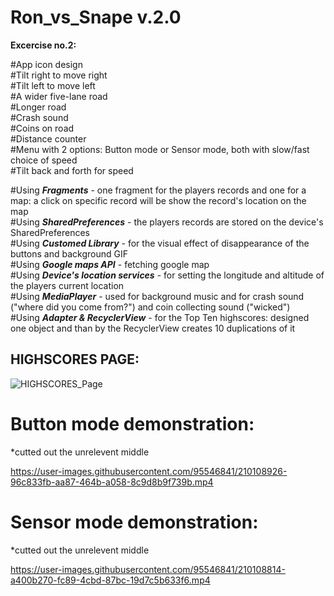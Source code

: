 # Ron_vs_Snape v.2.0

__Excercise no.2:__

#App icon design <br />
#Tilt right to move right<br />
#Tilt left to move left<br />
#A wider five-lane road<br />
#Longer road<br />
#Crash sound<br />
#Coins on road<br />
#Distance counter<br />
#Menu with 2 options: Button mode or Sensor mode, both with slow/fast choice of speed<br />
#Tilt back and forth for speed<br />



#Using ***Fragments*** - one fragment for the players records and one for a map: a click on specific record will be show the record's location on the map<br />
#Using ***SharedPreferences*** - the players records are stored on the device's SharedPreferences<br />
#Using ***Customed Library*** - for the visual effect of disappearance of the buttons and background GIF<br />
#Using ***Google maps API*** - fetching google map<br />
#Using ***Device's location services*** - for setting the longitude and altitude of the players current location<br />
#Using ***MediaPlayer*** - used for background music and for crash sound ("where did you come from?") and coin collecting sound ("wicked")<br />
#Using ***Adapter & RecyclerView*** - for the Top Ten highscores: designed one object and than by the RecyclerView creates 10 duplications of it

## HIGHSCORES PAGE:
![HIGHSCORES_Page](https://user-images.githubusercontent.com/95546841/210109196-fac59593-f649-464c-854c-6e4c4c8da864.jpeg)


# Button mode demonstration:<br />
*cutted out the unrelevent middle

https://user-images.githubusercontent.com/95546841/210108926-96c833fb-aa87-464b-a058-8c9d8b9f739b.mp4


# Sensor mode demonstration:<br />
*cutted out the unrelevent middle

https://user-images.githubusercontent.com/95546841/210108814-a400b270-fc89-4cbd-87bc-19d7c5b633f6.mp4

